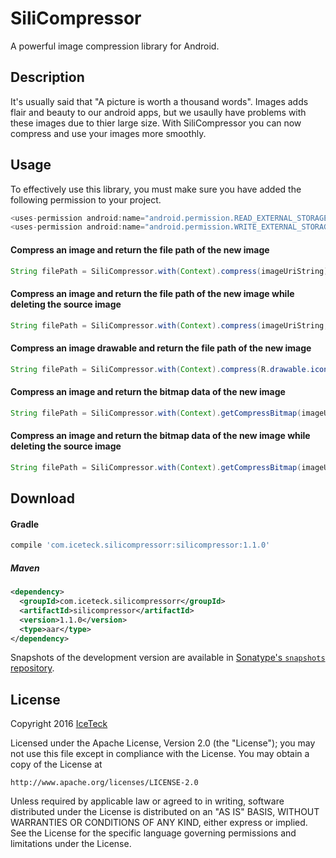 # SiliCompressor
A powerful image compression library for Android.


Description
--------
It's usually said that "A picture is worth a thousand words". Images adds flair and beauty to our android apps, but we usaully have problems with these images due to thier large size. With SiliCompressor you can now compress and use your images more smoothly.

Usage
--------
To effectively use this library, you must make sure you have added the following permission to your project.
```java
<uses-permission android:name="android.permission.READ_EXTERNAL_STORAGE"/>
<uses-permission android:name="android.permission.WRITE_EXTERNAL_STORAGE"/>
```
    
#### Compress an image and return the file path of the new image
```java
String filePath = SiliCompressor.with(Context).compress(imageUriString);
```
#### Compress an image and return the file path of the new image while deleting the source image
```java
String filePath = SiliCompressor.with(Context).compress(imageUriString, true);
```

#### Compress an image drawable and return the file path of the new image
```java
String filePath = SiliCompressor.with(Context).compress(R.drawable.icon);
```

#### Compress an image and return the bitmap data of the new image
```java
String filePath = SiliCompressor.with(Context).getCompressBitmap(imageUriString);
```

#### Compress an image and return the bitmap data of the new image while deleting the source image
```java
String filePath = SiliCompressor.with(Context).getCompressBitmap(imageUriString, true);
```


Download
--------
#### Gradle
```groovy
compile 'com.iceteck.silicompressorr:silicompressor:1.1.0'
```

##### Maven
```xml
<dependency>
  <groupId>com.iceteck.silicompressorr</groupId>
  <artifactId>silicompressor</artifactId>
  <version>1.1.0</version>
  <type>aar</type>
</dependency>
```
Snapshots of the development version are available in [Sonatype's `snapshots` repository][snap].

License
--------
Copyright 2016 [IceTeck][iceteck]

Licensed under the Apache License, Version 2.0 (the "License");
you may not use this file except in compliance with the License.
You may obtain a copy of the License at

    http://www.apache.org/licenses/LICENSE-2.0

Unless required by applicable law or agreed to in writing, software
distributed under the License is distributed on an "AS IS" BASIS,
WITHOUT WARRANTIES OR CONDITIONS OF ANY KIND, either express or implied.
See the License for the specific language governing permissions and
limitations under the License.


[snap]:  https://oss.sonatype.org/content/repositories/snapshots
[iceteck]:  http://iceteck.com/iceteck/index.php
